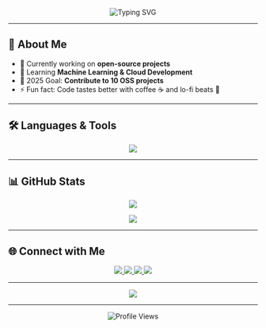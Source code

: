 <!-- Header -->
<p align="center">
  <img src="https://readme-typing-svg.herokuapp.com?font=Fira+Code&size=30&pause=1000&center=true&vCenter=true&width=500&lines=Hi+there+👋;I'm+Guilherme+🚀;Front-end+Developer" alt="Typing SVG" />
</p>

---

## 🚀 About Me
- 🔭 Currently working on **open-source projects**
- 🌱 Learning **Machine Learning & Cloud Development**
- 🎯 2025 Goal: **Contribute to 10 OSS projects**
- ⚡ Fun fact: Code tastes better with coffee ☕ and lo-fi beats 🎵

---

## 🛠️ Languages & Tools

<!-- Badges that adapt to theme -->
<p align="center">
  <picture>
    <source media="(prefers-color-scheme: dark)" srcset="https://skillicons.dev/icons?i=python,js,react,nodejs,git,github,vscode&theme=dark">
    <source media="(prefers-color-scheme: light)" srcset="https://skillicons.dev/icons?i=python,js,react,nodejs,git,github,vscode">
    <img src="https://skillicons.dev/icons?i=python,js,react,nodejs,git,github,vscode" />
  </picture>
</p>

---

## 📊 GitHub Stats
<p align="center">
  <picture>
    <source media="(prefers-color-scheme: dark)" srcset="https://github-readme-stats.vercel.app/api?username=YOUR-USERNAME&show_icons=true&theme=tokyonight">
    <source media="(prefers-color-scheme: light)" srcset="https://github-readme-stats.vercel.app/api?username=YOUR-USERNAME&show_icons=true&theme=default">
    <img src="https://github-readme-stats.vercel.app/api?username=YOUR-USERNAME&show_icons=true" />
  </picture>
</p>

<p align="center">
  <picture>
    <source media="(prefers-color-scheme: dark)" srcset="https://github-readme-stats.vercel.app/api/top-langs/?username=YOUR-USERNAME&layout=compact&theme=tokyonight">
    <source media="(prefers-color-scheme: light)" srcset="https://github-readme-stats.vercel.app/api/top-langs/?username=YOUR-USERNAME&layout=compact">
    <img src="https://github-readme-stats.vercel.app/api/top-langs/?username=YOUR-USERNAME&layout=compact" />
  </picture>
</p>

---

## 🌐 Connect with Me
<p align="center">
  <a href="https://linkedin.com/in/YOUR-LINK">
    <img src="https://img.shields.io/badge/-LinkedIn-0077B5?logo=linkedin&logoColor=white&style=flat" />
  </a>
  <a href="https://twitter.com/YOUR-HANDLE">
    <img src="https://img.shields.io/badge/-Twitter-1DA1F2?logo=twitter&logoColor=white&style=flat" />
  </a>
  <a href="https://YOUR-PORTFOLIO.com">
    <img src="https://img.shields.io/badge/-Portfolio-FF5722?logo=Google-Chrome&logoColor=white&style=flat" />
  </a>
  <a href="mailto:YOUR-EMAIL">
    <img src="https://img.shields.io/badge/-Email-D14836?logo=gmail&logoColor=white&style=flat" />
  </a>
</p>

---

<!-- Animated Quote -->
<p align="center">
  <img src="https://readme-typing-svg.herokuapp.com?font=Fira+Code&size=18&pause=1500&color=00C2FF&center=true&vCenter=true&width=500&lines=%E2%80%9CCode+is+like+humor.+When+you+have+to+explain+it%2C+it%E2%80%99s+bad.%E2%80%9D;-%C2%A9+Cory+House" />
</p>

---

<p align="center">
  <img src="https://komarev.com/ghpvc/?username=YOUR-USERNAME&style=flat-square&color=blue" alt="Profile Views" />
</p>
